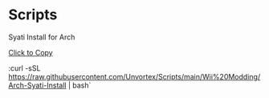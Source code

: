 # Scripts
Syati Install for Arch

<a id="click-to-copy" href="javascript:void(0);" onclick="copyToClipboard('Text to copy')">Click to Copy</a>

<script>
function copyToClipboard(text) {
    const textArea = document.createElement("textarea");
    textArea.value = text;
    document.body.appendChild(textArea);
    textArea.select();
    document.execCommand('copy');
    document.body.removeChild(textArea);
}
</script>

:curl -sSL https://raw.githubusercontent.com/Unvortex/Scripts/main/Wii%20Modding/Arch-Syati-Install | bash`
